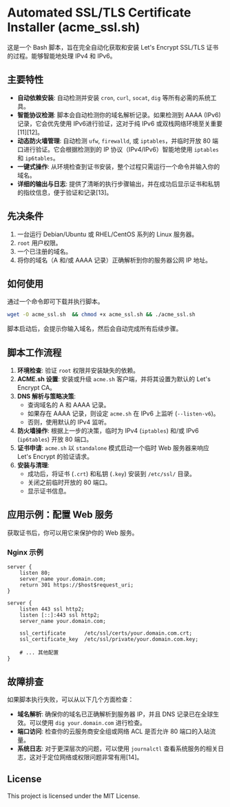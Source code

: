 # Automated SSL/TLS Certificate Installer (acme_ssl.sh)

这是一个 Bash 脚本，旨在完全自动化获取和安装 Let's Encrypt SSL/TLS 证书的过程。能够智能地处理 IPv4 和 IPv6。

## 主要特性

-   **自动依赖安装**: 自动检测并安装 `cron`, `curl`, `socat`, `dig` 等所有必需的系统工具。
-   **智能协议检测**: 脚本会自动检测你的域名解析记录。如果检测到 AAAA (IPv6) 记录，它会优先使用 IPv6进行验证，这对于纯 IPv6 或双栈网络环境至关重要[11][12]。
-   **动态防火墙管理**: 自动检测 `ufw`, `firewalld`, 或 `iptables`，并临时开放 80 端口进行验证。它会根据检测到的 IP 协议（IPv4/IPv6）智能地使用 `iptables` 和 `ip6tables`。
-   **一键式操作**: 从环境检查到证书安装，整个过程只需运行一个命令并输入你的域名。
-   **详细的输出与日志**: 提供了清晰的执行步骤输出，并在成功后显示证书和私钥的指纹信息，便于验证和记录[13]。

## 先决条件

1.  一台运行 Debian/Ubuntu 或 RHEL/CentOS 系列的 Linux 服务器。
2.  `root` 用户权限。
3.  一个已注册的域名。
4.  将你的域名（A 和/或 AAAA 记录）正确解析到你的服务器公网 IP 地址。

## 如何使用

通过一个命令即可下载并执行脚本。

```bash
wget -O acme_ssl.sh  && chmod +x acme_ssl.sh && ./acme_ssl.sh
```

脚本启动后，会提示你输入域名，然后会自动完成所有后续步骤。

## 脚本工作流程

1.  **环境检查**: 验证 `root` 权限并安装缺失的依赖。
2.  **ACME.sh 设置**: 安装或升级 `acme.sh` 客户端，并将其设置为默认的 Let's Encrypt CA。
3.  **DNS 解析与策略决策**:
    -   查询域名的 A 和 AAAA 记录。
    -   如果存在 AAAA 记录，则设定 `acme.sh` 在 IPv6 上监听 (`--listen-v6`)。
    -   否则，使用默认的 IPv4 监听。
4.  **防火墙操作**: 根据上一步的决策，临时为 IPv4 (`iptables`) 和/或 IPv6 (`ip6tables`) 开放 80 端口。
5.  **证书申请**: `acme.sh` 以 `standalone` 模式启动一个临时 Web 服务器来响应 Let's Encrypt 的验证请求。
6.  **安装与清理**:
    -   成功后，将证书 (`.crt`) 和私钥 (`.key`) 安装到 `/etc/ssl/` 目录。
    -   关闭之前临时开放的 80 端口。
    -   显示证书信息。

## 应用示例：配置 Web 服务

获取证书后，你可以用它来保护你的 Web 服务。

### Nginx 示例

```nginx
server {
    listen 80;
    server_name your.domain.com;
    return 301 https://$host$request_uri;
}

server {
    listen 443 ssl http2;
    listen [::]:443 ssl http2;
    server_name your.domain.com;

    ssl_certificate      /etc/ssl/certs/your.domain.com.crt;
    ssl_certificate_key  /etc/ssl/private/your.domain.com.key;

    # ... 其他配置
}
```

## 故障排查

如果脚本执行失败，可以从以下几个方面检查：

-   **域名解析**: 确保你的域名已正确解析到服务器 IP，并且 DNS 记录已在全球生效。可以使用 `dig your.domain.com` 进行检查。
-   **端口访问**: 检查你的云服务商安全组或网络 ACL 是否允许 80 端口的入站流量。
-   **系统日志**: 对于更深层次的问题，可以使用 `journalctl` 查看系统服务的相关日志，这对于定位网络或权限问题非常有用[14]。

## License

This project is licensed under the MIT License.
